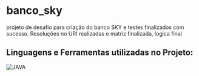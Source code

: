 # banco_sky
projeto de desafio para criação do banco SKY e testes finalizados com sucesso. Resoluções no URI realizadas e matriz finalizada, logica  final 

## Linguagens e Ferramentas utilizadas no Projeto:

![JAVA](https://img.shields.io/badge/Java-ED8B00?style=for-the-badge&logo=openjdk&logoColor=white)
